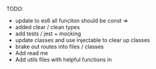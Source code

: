TODO:

- update to es6 all funciton should be const =>
- added clear / clean types
- add tests / jest + mocking
- update classes and use injectable to clear up classes
- brake out routes into files / classes
- Add read me
- Add utils files with helpful functions in
